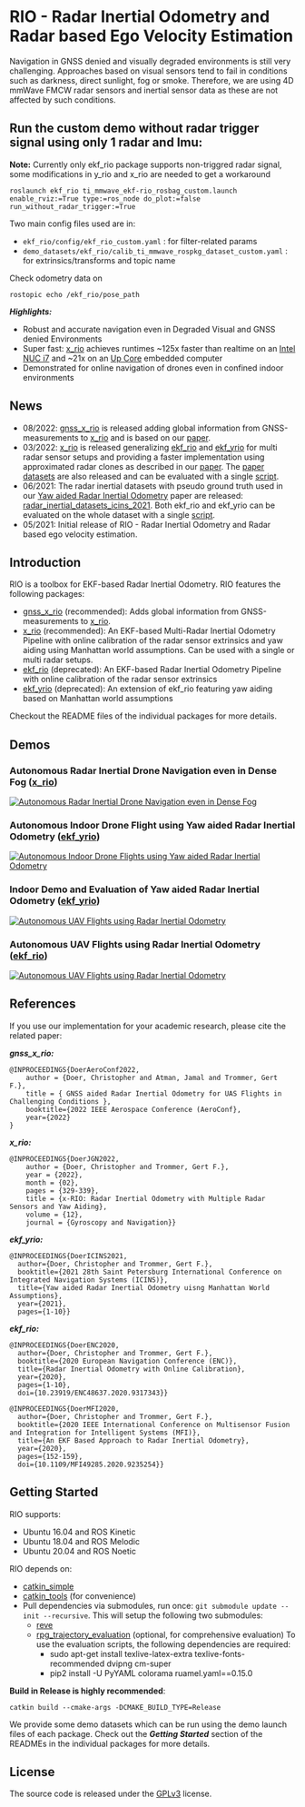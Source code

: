 # RIO - Radar Inertial Odometry and Radar based Ego Velocity Estimation
Navigation in GNSS denied and visually degraded environments is still very challenging. 
Approaches based on visual sensors tend to fail in conditions such as darkness, direct sunlight, fog or smoke.
Therefore, we are using 4D mmWave FMCW radar sensors and inertial sensor data as these are not affected by such conditions.

## Run the custom demo without radar trigger signal using only 1 radar and Imu: 
**Note:** Currently only ekf_rio package supports non-triggred radar signal, some modifications in y_rio and x_rio are needed to get a workaround

~~~[shell]
roslaunch ekf_rio ti_mmwave_ekf-rio_rosbag_custom.launch enable_rviz:=True type:=ros_node do_plot:=false run_without_radar_trigger:=True
~~~
Two main config files used are in:

- `ekf_rio/config/ekf_rio_custom.yaml` : for filter-related params
- `demo_datasets/ekf_rio/calib_ti_mmwave_rospkg_dataset_custom.yaml` : for extrinsics/transforms and topic name

Check odometry data on 
~~~[shell]
rostopic echo /ekf_rio/pose_path
~~~


***Highlights:***
- Robust and accurate navigation even in Degraded Visual and GNSS denied Environments
- Super fast: [x_rio](./x_rio) achieves runtimes ~125x faster than realtime on an [Intel NUC i7](https://www.intel.com/content/www/us/en/products/sku/130392/intel-nuc-kit-nuc7i7dnke/specifications.html) and ~21x on an [Up Core](https://up-shop.org/up-core-series.html) embedded computer
- Demonstrated for online navigation of drones even in confined indoor environments

## News
- 08/2022: [gnss_x_rio](./gnss_x_rio) is released adding global information from GNSS-measurements to [x_rio](./x_rio) and is based on our [paper](https://christopherdoer.github.io/publications/2022_02_Aeroconf2022).
- 03/2022: [x_rio](./x_rio) is released generalizing  [ekf_rio](./ekf_rio) and [ekf_yrio](./ekf_yrio) for multi radar sensor setups and providing a faster implementation using approximated radar clones as described in our [paper](https://christopherdoer.github.io/publication/2022_02_JGN2022). 
  The [paper datasets](https://christopherdoer.github.io/datasets/multi_radar_inertial_datasets_JGN2022) are also released and can be evaluated with a single [script](./x_rio/python/evaluate_jgn2022_datasets.py).
- 06/2021: The radar inertial datasets with pseudo ground truth used in our [Yaw aided Radar Inertial Odometry](https://christopherdoer.github.io/publication/2021_05_ICINS2021) paper are released: [radar_inertial_datasets_icins_2021](https://christopherdoer.github.io/datasets/icins_2021_radar_inertial_odometry). 
  Both ekf_rio and ekf_yrio can be evaluated on the whole dataset with a single [script](ekf_yrio/python/icins_2021_evaluation.py).
- 05/2021: Initial release of RIO - Radar Inertial Odometry and Radar based ego velocity estimation.

## Introduction
RIO is a toolbox for EKF-based Radar Inertial Odometry.
RIO features the following packages:
- [gnss_x_rio](./gnss_x_rio) (recommended): Adds global information from GNSS-measurements to [x_rio](./x_rio).
- [x_rio](./x_rio) (recommended): An EKF-based Multi-Radar Inertial Odometry Pipeline with online calibration of the radar sensor extrinsics and yaw aiding using Manhattan world assumptions. Can be used with a single or multi radar setups. 
- [ekf_rio](./ekf_rio) (deprecated): An EKF-based Radar Inertial Odometry Pipeline with online calibration of the radar sensor extrinsics
- [ekf_yrio](./ekf_yrio) (deprecated): An extension of ekf_rio featuring yaw aiding based on Manhattan world assumptions 

Checkout the README files of the individual packages for more details.

## Demos

### Autonomous Radar Inertial Drone Navigation even in Dense Fog ([x_rio](./x_rio))   
[![Autonomous Radar Inertial Drone Navigation even in Dense Fog](http://img.youtube.com/vi/FjsV1TouY-A/0.jpg)](https://www.youtube.com/watch?v=FjsV1TouY-A "Autonomous Radar Inertial Drone Navigation even in Dense Fog")

### Autonomous Indoor Drone Flight using Yaw aided Radar Inertial Odometry ([ekf_yrio](./ekf_yrio))   
[![Autonomous Indoor Drone Flights using Yaw aided Radar Inertial Odometry](http://img.youtube.com/vi/KhWPqMC6gSE/0.jpg)](http://www.youtube.com/watch?v=KhWPqMC6gSE "Autonomous Indoor Drone Flights using Yaw aided Radar Inertial Odometry")

### Indoor Demo and Evaluation of Yaw aided Radar Inertial Odometry ([ekf_yrio](./ekf_yrio))   
[![Autonomous UAV Flights using Radar Inertial Odometry](http://img.youtube.com/vi/EIcBMo1sM_g/0.jpg)](http://www.youtube.com/watch?v=EIcBMo1sM_g "Autonomous UAV Flights using Radar Inertial Odometry")

### Autonomous UAV Flights using Radar Inertial Odometry ([ekf_rio](./ekf_rio))
[![Autonomous UAV Flights using Radar Inertial Odometry](http://img.youtube.com/vi/8DofG1iXHAE/0.jpg)](http://www.youtube.com/watch?v=8DofG1iXHAE "Autonomous UAV Flights using Radar Inertial Odometry")


## References

If you use our implementation for your academic research, please cite the related paper:

***gnss_x_rio:***
~~~[bibtex]
@INPROCEEDINGS{DoerAeroConf2022,
    author = {Doer, Christopher and Atman, Jamal and Trommer, Gert F.},
    title = { GNSS aided Radar Inertial Odometry for UAS Flights in Challenging Conditions },
    booktitle={2022 IEEE Aerospace Conference (AeroConf}, 
    year={2022}
}
~~~

***x_rio:***
~~~[bibtex]
@INPROCEEDINGS{DoerJGN2022,
    author = {Doer, Christopher and Trommer, Gert F.},
    year = {2022},
    month = {02},
    pages = {329-339},
    title = {x-RIO: Radar Inertial Odometry with Multiple Radar Sensors and Yaw Aiding},
    volume = {12},
    journal = {Gyroscopy and Navigation}}
~~~

***ekf_yrio:***
~~~[bibtex]
@INPROCEEDINGS{DoerICINS2021,
  author={Doer, Christopher and Trommer, Gert F.},
  booktitle={2021 28th Saint Petersburg International Conference on Integrated Navigation Systems (ICINS)}, 
  title={Yaw aided Radar Inertial Odometry uisng Manhattan World Assumptions}, 
  year={2021},
  pages={1-10}}
~~~

***ekf_rio:***
~~~[bibtex]
@INPROCEEDINGS{DoerENC2020,
  author={Doer, Christopher and Trommer, Gert F.},
  booktitle={2020 European Navigation Conference (ENC)}, 
  title={Radar Inertial Odometry with Online Calibration}, 
  year={2020},
  pages={1-10},
  doi={10.23919/ENC48637.2020.9317343}}
~~~
~~~[bibtex]
@INPROCEEDINGS{DoerMFI2020,
  author={Doer, Christopher and Trommer, Gert F.},
  booktitle={2020 IEEE International Conference on Multisensor Fusion and Integration for Intelligent Systems (MFI)}, 
  title={An EKF Based Approach to Radar Inertial Odometry}, 
  year={2020},
  pages={152-159},
  doi={10.1109/MFI49285.2020.9235254}}
~~~


## Getting Started
RIO supports:
- Ubuntu 16.04 and ROS Kinetic
- Ubuntu 18.04 and ROS Melodic
- Ubuntu 20.04 and ROS Noetic

RIO depends on:
- [catkin_simple](https://github.com/catkin/catkin_simple.git)
- [catkin_tools](https://catkin-tools.readthedocs.io/en/latest/) (for convenience)
- Pull dependencies via submodules, run once: ` git submodule update --init --recursive `. This will setup the following two submodules: 
  - [reve](https://github.com/christopherdoer/reve)
  - [rpg_trajectory_evaluation](https://github.com/christopherdoer/rpg_trajectory_evaluation) (optional, for comprehensive evaluation)
    To use the evaluation scripts, the following dependencies are required:
    - sudo apt-get install texlive-latex-extra texlive-fonts-recommended dvipng cm-super
    - pip2 install -U PyYAML colorama ruamel.yaml==0.15.0

**Build in Release is highly recommended**:
~~~[shell]
catkin build --cmake-args -DCMAKE_BUILD_TYPE=Release
~~~

We provide some demo datasets which can be run using the demo launch files of each package. 
Check out the ***Getting Started*** section of the READMEs in the individual packages for more details. 


## License
The source code is released under the [GPLv3](http://www.gnu.org/licenses/) license.
